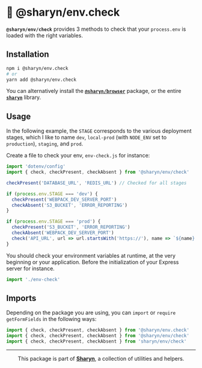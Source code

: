 # 🌹 @sharyn/env.check

**`@sharyn/env/check`** provides 3 methods to check that your `process.env` is loaded with the right variables.

## Installation

```sh
npm i @sharyn/env.check
# or
yarn add @sharyn/env.check
```

You can alternatively install the [**`@sharyn/browser`**](https://github.com/sharynjs/sharyn/tree/master/browser) package, or the entire [**`sharyn`**](https://github.com/sharynjs/sharyn) library.

## Usage

In the following example, the `STAGE` corresponds to the various deployment stages, which I like to name `dev`, `local-prod` (with `NODE_ENV` set to `production`), `staging`, and `prod`.

Create a file to check your env, `env-check.js` for instance:

```js
import 'dotenv/config'
import { check, checkPresent, checkAbsent } from '@sharyn/env/check'

checkPresent('DATABASE_URL', 'REDIS_URL') // Checked for all stages

if (process.env.STAGE === 'dev') {
  checkPresent('WEBPACK_DEV_SERVER_PORT')
  checkAbsent('S3_BUCKET', 'ERROR_REPORTING')
}

if (process.env.STAGE === 'prod') {
  checkPresent('S3_BUCKET', 'ERROR_REPORTING')
  checkAbsent('WEBPACK_DEV_SERVER_PORT')
  check('API_URL', url => url.startsWith('https://'), name => `${name} is not an HTTPS URL.`)
}
```

You should check your environment variables at runtime, at the very beginning or your application. Before the initialization of your Express server for instance.

```js
import './env-check'
```

## Imports

Depending on the package you are using, you can `import` or `require` `getFormFields` in the following ways:

```js
import { check, checkPresent, checkAbsent } from '@sharyn/env.check'
import { check, checkPresent, checkAbsent } from '@sharyn/env/check'
import { check, checkPresent, checkAbsent } from 'sharyn/env/check'
```

<hr />

<p align="center">
  This package is part of <a href="https://github.com/sharynjs/sharyn"><b>Sharyn</b></a>, a collection of utilities and helpers.
</p>
